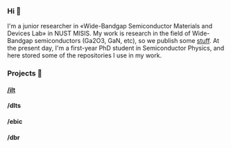### Hi 👋
I'm a junior researcher in «Wide-Bandgap Semiconductor Materials and Devices Lab» in NUST MISIS. My work is research in the field of Wide-Bandgap semiconductors (Ga2O3, GaN, etc), so we publish some [stuff](https://publons.com/researcher/3615506/anton-vasilev/). At the present day, I'm a first-year PhD student in Semiconductor Physics, and here stored some of the repositories I use in my work. 

### Projects 🔬
#### [/ilt](https://github.com/nocliper/ilt)
#### /dlts
#### /ebic
#### /dbr


<!--
**nocliper/nocliper** is a ✨ _special_ ✨ repository because its `README.md` (this file) appears on your GitHub profile.

Here are some ideas to get you started:

- 🔭 I’m currently working on ...
- 🌱 I’m currently learning ...
- 👯 I’m looking to collaborate on ...
- 🤔 I’m looking for help with ...
- 💬 Ask me about ...
- 📫 How to reach me: ...
- 😄 Pronouns: ...
- ⚡ Fun fact: ...
-->
